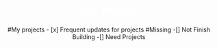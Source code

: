 <h1>My Profile</h1>
#My projects 
- [x] Frequent updates for projects
#Missing
-[] Not Finish Building 
-[] Need Projects
<style>
body{
  text-align: center;
}
h1{
  font-weight: 500;
  color: white;
  text-shadow: 0 0 15px;
}
</style>

